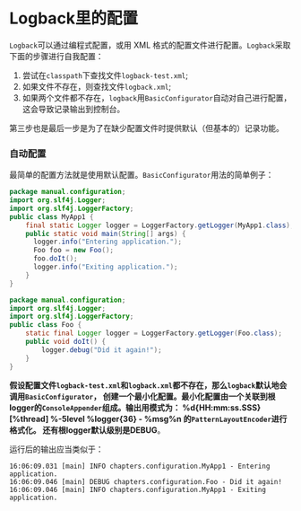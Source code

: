 Logback里的配置
=======================================================================
`Logback`可以通过编程式配置，或用 XML 格式的配置文件进行配置。`Logback`采取下面的步骤进行自我配置：

1. 尝试在`classpath`下查找文件`logback-test.xml`;
2. 如果文件不存在，则查找文件`logback.xml`;
3. 如果两个文件都不存在，`logback`用`BasicConfigurator`自动对自己进行配置，这会导致记录输出到控制台。

第三步也是最后一步是为了在缺少配置文件时提供默认（但基本的）记录功能。

### 自动配置
最简单的配置方法就是使用默认配置。`BasicConfigurator`用法的简单例子：
```java
package manual.configuration;
import org.slf4j.Logger;
import org.slf4j.LoggerFactory;
public class MyApp1 {
    final static Logger logger = LoggerFactory.getLogger(MyApp1.class);
    public static void main(String[] args) {
      logger.info("Entering application.");
      Foo foo = new Foo();
      foo.doIt();
      logger.info("Exiting application.");
    }
}

package manual.configuration;
import org.slf4j.Logger;
import org.slf4j.LoggerFactory;
public class Foo {
    static final Logger logger = LoggerFactory.getLogger(Foo.class);
    public void doIt() {
        logger.debug("Did it again!");
    }
}
```
**假设配置文件`logback-test.xml`和`logback.xml`都不存在，那么`logback`默认地会调用`BasicConfigurator`，
创建一个最小化配置。最小化配置由一个关联到根logger的`ConsoleAppender`组成。输出用模式为：
%d{HH:mm:ss.SSS} [%thread] %-5level %logger{36} - %msg%n 的`PatternLayoutEncoder`进行格式化。
还有根logger默认级别是DEBUG**。

运行后的输出应当类似于：
```
16:06:09.031 [main] INFO chapters.configuration.MyApp1 - Entering application.
16:06:09.046 [main] DEBUG chapters.configuration.Foo - Did it again!
16:06:09.046 [main] INFO chapters.configuration.MyApp1 - Exiting application.
```
